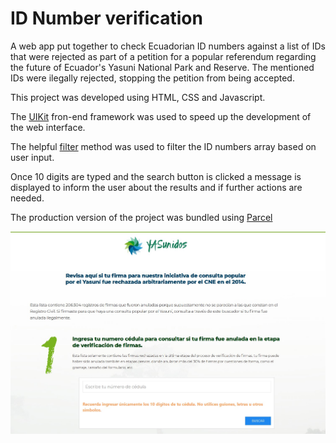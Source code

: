 # ID Number verification

A web app put together to check Ecuadorian ID numbers against a list of IDs that were rejected as part of a petition for a popular referendum regarding the future of Ecuador's Yasuni National Park and Reserve. 
The mentioned IDs were ilegally rejected, stopping the petition from being accepted.

This project was developed using HTML, CSS and Javascript. 

The [UIKit](https://getuikit.com/) fron-end framework was used to speed up the development of the web interface.

The helpful [filter](https://developer.mozilla.org/en-US/docs/Web/JavaScript/Reference/Global_Objects/Array/filter) method was used to filter the ID numbers array based on user input.

Once 10 digits are typed and the search button is clicked a message is displayed to inform the user about the results and if further actions are needed. 

The production version of the project was bundled using [Parcel](https://parceljs.org/)


![Project Screenshot](/screenshot.jpg "Project Screenshot")
